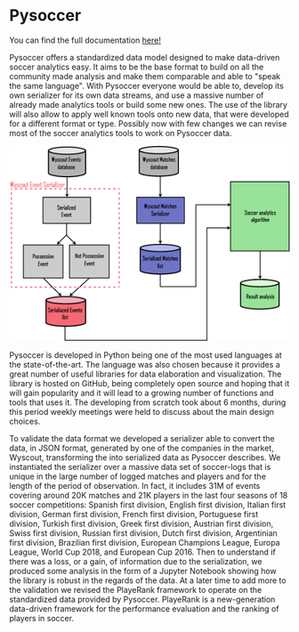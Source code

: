 # Pysoccer

You can find the full documentation [here!](https://pysoccer.readthedocs.io/en/latest/)

Pysoccer offers a standardized data model designed to make data-driven soccer analytics easy. It aims to be the base format to build on all the community made analysis and make them comparable and able to "speak the same language". With Pysoccer everyone would be able to, develop its own serializer for its own data streams, and use a massive number of already made analytics tools or build some new ones. The use of the library will also allow to apply well known tools onto new data, that were developed for a different format or type. Possibly now with few changes we can revise most of the soccer analytics tools to work on Pysoccer data.

![Schema of the Pysoccer workflow](Workflow_Pysoccer.png)

Pysoccer is developed in Python being one of the most used languages at the state-of-the-art. The language was also chosen because it provides a great number of useful libraries for data elaboration and visualization. The library is hosted on GitHub, being completely open source and hoping that it will gain popularity and it will lead to a growing number of functions and tools that uses it. The developing from scratch took about 6 months, during this period weekly meetings were held to discuss about the main design choices.

To validate the data format we developed a serializer able to convert the data, in JSON format, generated by one of the companies in the market, Wyscout, transforming the into serialized data as Pysoccer describes. We instantiated the serializer over a massive data set of soccer-logs that is unique in the large number of logged matches and players and for the length of the period of observation. In fact, it includes 31M of events covering around 20K matches and 21K players in the last four seasons of 18 soccer competitions: Spanish first division, English first division, Italian first division, German first division, French first division, Portuguese first division, Turkish first division, Greek first division, Austrian first division, Swiss first division, Russian first division, Dutch first division, Argentinian first division, Brazilian first division, European Champions League, Europa League, World Cup 2018, and European Cup 2016. Then to understand if there was a loss, or a gain, of information due to the serialization, we produced some analysis in the form of a Jupyter Notebook showing how the library is robust in the regards of the data. At a later time to add more to the validation we revised the PlayeRank framework to operate on the standardized data provided by Pysoccer. PlayeRank is a new-generation data-driven framework for the performance evaluation and the ranking of players in soccer.
